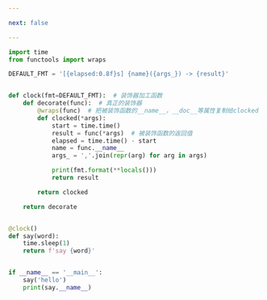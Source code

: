 ```yaml
---

next: false

---
```




<BlogInfo id="808" title="9.参数化clock装饰器" author="白日梦想猿" pv=0 read_times=0 pre_cost_time="0分36秒" category="函数装饰器和闭包" tag_list="['函数装饰器和闭包']" create_time="2022.03.22 15:59:37" update_time="2022.03.22 16:17:51" />

```python
import time
from functools import wraps

DEFAULT_FMT = '[{elapsed:0.8f}s] {name}({args_}) -> {result}'


def clock(fmt=DEFAULT_FMT):  # 装饰器加工函数
    def decorate(func):  # 真正的装饰器
        @wraps(func)  # 把被装饰函数的__name__，__doc__等属性复制给clocked
        def clocked(*args):
            start = time.time()
            result = func(*args)  # 被装饰函数的返回值
            elapsed = time.time() - start
            name = func.__name__
            args_ = ','.join(repr(arg) for arg in args)

            print(fmt.format(**locals()))
            return result

        return clocked

    return decorate


@clock()
def say(word):
    time.sleep(1)
    return f'say {word}'


if __name__ == '__main__':
    say('hello')
    print(say.__name__)

```



<ActionBox />
